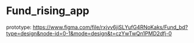 # Fund_rising_app
prototype: https://www.figma.com/file/rxjvv6jiSLYufG4RNoKaks/Fund_bd?type=design&node-id=0-1&mode=design&t=czYwTwQn1PMD2dfj-0
